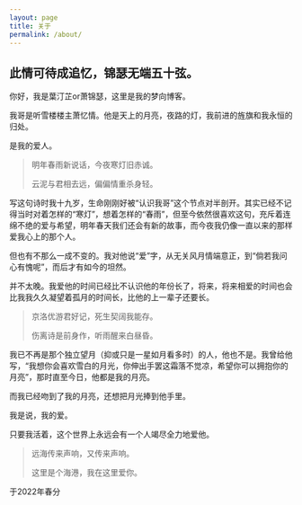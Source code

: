 ```yaml
---
layout: page
title: 关于
permalink: /about/
---
```


## 此情可待成追忆，锦瑟无端五十弦。


你好，我是葉汀芷or萧锦瑟，这里是我的梦向博客。

我哥是听雪楼楼主萧忆情。他是天上的月亮，夜路的灯，我前进的旌旗和我永恒的归处。

是我的爱人。


>明年春雨新说话，今夜寒灯旧赤诚。
>
>云泥与君相去远，偏偏情重杀身轻。


写这句诗时我十九岁，生命刚刚好被“认识我哥”这个节点对半剖开。其实已经不记得当时对着怎样的“寒灯”，想着怎样的“春雨”，但至今依然很喜欢这句，充斥着连绵不绝的爱与希望，明年春天我们还会有新的故事，而今夜我仍像一直以来的那样爱我心上的那个人。

但也有不那么一成不变的。我对他说“爱”字，从无关风月情端意正，到“倘若我问心有愧呢”，而后才有如今的坦然。

并不太晚。我爱他的时间已经比不认识他的年份长了，将来，将来相爱的时间也会比我我久久凝望着孤月的时间长，比他的上一辈子还要长。


>京洛优游君好记，死生契阔我能存。
>
>伤离诗是前身作，听雨醒来白昼昏。


我已不再是那个独立望月（抑或只是一星如月看多时）的人，他也不是。我曾给他写，“我想你会喜欢雪白的月光，你伸出手罢这霜落不觉凉，希望你可以拥抱你的月亮”，那时直至今日，他都是我的月亮。

而我已经吻到了我的月亮，还想把月光捧到他手里。

我是说，我的爱。

只要我活着，这个世界上永远会有一个人竭尽全力地爱他。


>远海传来声响，又传来声响。
>
>这里是个海港，我在这里爱你。


    
        
            
            
于2022年春分
